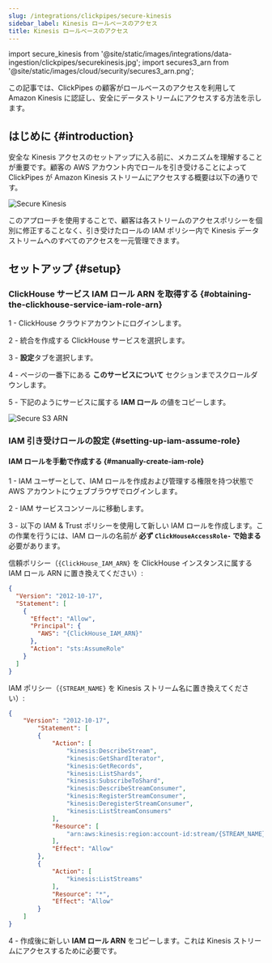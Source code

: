 ```yaml
---
slug: /integrations/clickpipes/secure-kinesis
sidebar_label: Kinesis ロールベースのアクセス
title: Kinesis ロールベースのアクセス
---
```


import secure_kinesis from '@site/static/images/integrations/data-ingestion/clickpipes/securekinesis.jpg';
import secures3_arn from '@site/static/images/cloud/security/secures3_arn.png';

この記事では、ClickPipes の顧客がロールベースのアクセスを利用して Amazon Kinesis に認証し、安全にデータストリームにアクセスする方法を示します。

## はじめに {#introduction}

安全な Kinesis アクセスのセットアップに入る前に、メカニズムを理解することが重要です。顧客の AWS アカウント内でロールを引き受けることによって ClickPipes が Amazon Kinesis ストリームにアクセスする概要は以下の通りです。

<img src={secure_kinesis} alt="Secure Kinesis" />

このアプローチを使用することで、顧客は各ストリームのアクセスポリシーを個別に修正することなく、引き受けたロールの IAM ポリシー内で Kinesis データストリームへのすべてのアクセスを一元管理できます。

## セットアップ {#setup}

### ClickHouse サービス IAM ロール ARN を取得する {#obtaining-the-clickhouse-service-iam-role-arn}

1 - ClickHouse クラウドアカウントにログインします。

2 - 統合を作成する ClickHouse サービスを選択します。

3 - **設定**タブを選択します。

4 - ページの一番下にある **このサービスについて** セクションまでスクロールダウンします。

5 - 下記のようにサービスに属する **IAM ロール** の値をコピーします。

<img src={secures3_arn} alt="Secure S3 ARN" />

### IAM 引き受けロールの設定 {#setting-up-iam-assume-role}

#### IAM ロールを手動で作成する {#manually-create-iam-role}

1 - IAM ユーザーとして、IAM ロールを作成および管理する権限を持つ状態で AWS アカウントにウェブブラウザでログインします。

2 - IAM サービスコンソールに移動します。

3 - 以下の IAM & Trust ポリシーを使用して新しい IAM ロールを作成します。この作業を行うには、IAM ロールの名前が **必ず `ClickHouseAccessRole-` で始まる** 必要があります。

信頼ポリシー（`{ClickHouse_IAM_ARN}` を ClickHouse インスタンスに属する IAM ロール ARN に置き換えてください）:

```json
{
  "Version": "2012-10-17",
  "Statement": [
    {
      "Effect": "Allow",
      "Principal": {
        "AWS": "{ClickHouse_IAM_ARN}"
      },
      "Action": "sts:AssumeRole"
    }
  ]
}
```

IAM ポリシー（`{STREAM_NAME}` を Kinesis ストリーム名に置き換えてください）:

```json
{
    "Version": "2012-10-17",
        "Statement": [
        {
            "Action": [
                "kinesis:DescribeStream",
                "kinesis:GetShardIterator",
                "kinesis:GetRecords",
                "kinesis:ListShards",
                "kinesis:SubscribeToShard",
                "kinesis:DescribeStreamConsumer",
                "kinesis:RegisterStreamConsumer",
                "kinesis:DeregisterStreamConsumer",
                "kinesis:ListStreamConsumers"
            ],
            "Resource": [
                "arn:aws:kinesis:region:account-id:stream/{STREAM_NAME}"
            ],
            "Effect": "Allow"
        },
        {
            "Action": [
                "kinesis:ListStreams"
            ],
            "Resource": "*",
            "Effect": "Allow"
        }
    ]
}
```

4 - 作成後に新しい **IAM ロール ARN** をコピーします。これは Kinesis ストリームにアクセスするために必要です。
